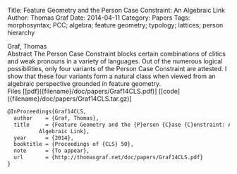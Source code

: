 Title: Feature Geometry and the Person Case Constraint: An Algebraic Link
Author: Thomas Graf
Date: 2014-04-11
Category: Papers
Tags: morphosyntax; PCC; algebra; feature geometry; typology; lattices; person hierarchy

<div markdown class="authors">
Graf, Thomas
</div>

<div markdown class="abstract">
<span id="abstract-title">Abstract</span>
The Person Case Constraint blocks certain combinations of clitics and weak pronouns in a variety of languages.
Out of the numerous logical possibilities, only four variants of the Person Case Constraint are attested.
I show that these four variants form a natural class when viewed from an algebraic perspective grounded in feature geometry.
</div>

<div markdown class="files">
<span id="files-title">Files</span>
[[pdf]({filename}/doc/papers/Graf14CLS.pdf)]
[[code]({filename}/doc/papers/Graf14CLS.tar.gz)]
</div>

~~~latex
@InProceedings{Graf14CLS,
  author	= {Graf, Thomas},
  title		= {Feature Geometry and the {P}erson {C}ase {C}onstraint: An
		  Algebraic Link},
  year		= {2014},
  booktitle	= {Proceedings of {CLS} 50},
  note		= {To appear},
  url       = {http://thomasgraf.net/doc/papers/Graf14CLS.pdf}
}
~~~
